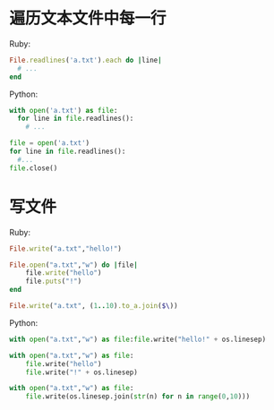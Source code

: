 遍历文本文件中每一行
==================

Ruby:
```ruby
File.readlines('a.txt').each do |line|
  # ...
end
```

Python:
```python
with open('a.txt') as file:
  for line in file.readlines():
    # ...
```

```python
file = open('a.txt')
for line in file.readlines():
  #...
file.close()
```

写文件
=====
Ruby:
```ruby
File.write("a.txt","hello!")

File.open("a.txt","w") do |file|
    file.write("hello")
    file.puts("!")
end

File.write("a.txt", (1..10).to_a.join($\))
```

Python:
```python
with open("a.txt","w") as file:file.write("hello!" + os.linesep)

with open("a.txt","w") as file: 
    file.write("hello")
    file.write("!" + os.linesep)

with open("a.txt","w") as file:
    file.write(os.linesep.join(str(n) for n in range(0,10)))
```
